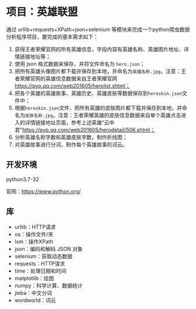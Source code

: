 # 项目：英雄联盟

通过 urllib+requests+XPath+json+selenium 等模块来完成一个python爬虫数据分析程序项目，要完成的基本需求如下：

1. 获得王者荣耀官网的所有英雄信息，字段内容有英雄名称、英雄图片地址、详情链接地址等；
2. 使用 json 格式数据来保存，并将文件命名为 `hero.json`；
3. 把所有英雄头像图片都下载并保存到本地，并命名为`英雄名称.jpg`。注意：王者荣耀官网的英雄信息数据来自王者荣耀官网 https://pvp.qq.com/web201605/herolist.shtml；
4. 把各个英雄的英雄故事、英雄历史、英雄皮肤等数据保存到`heroskin.json`文件中；
5. 根据`heroskin.json`文件，把所有英雄的皮肤图片都下载并保存到本地，并命名为`皮肤名称.jpg`。注意：王者荣耀英雄的皮肤信息数据来自单个英雄点击进入的详情链接地址页面，参考上述英雄“云中君”https://pvp.qq.com/web201605/herodetail/506.shtml；
6. 分析英雄名称字数和英雄皮肤字数，制作折线图；
7. 对英雄故事进行分词，制作每个英雄故事的词云。



## 开发环境

python3.7-32

官网：https://www.python.org/



## 库

+ urllib：HTTP请求
+ os：操作文件/夹
+ lxm：操作XPath
+ json：编码和解码 JSON 对象
+ selenium：获取动态数据
+ requests：HTTP请求
+ time：处理日期和时间
+ matplotlib：绘图
+ numpy：科学计算、数据统计
+ jieba：中文分词
+ wordworld：词云




